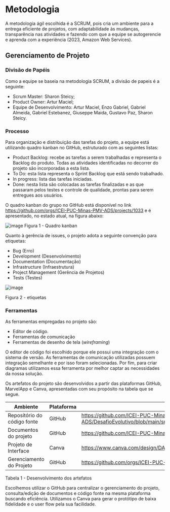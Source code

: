 
# Metodologia

A metodologia ágil escolhida é a SCRUM, pois cria um ambiente para a entrega eficiente de projetos, com adaptabilidade às mudanças, transparência nas atividades e fazendo com que a equipe se autogerencie e aprenda com a experiência (2023, Amazon Web Services). 

## Gerenciamento de Projeto

### Divisão de Papéis

Como a equipe se baseia na metodologia SCRUM, a divisão de papeis é a seguinte:
- Scrum Master: Sharon Steicy;
- Product Owner: Artur Maciel;
- Equipe de Desenvolvimento: Artur Maciel, Enzo Gabriel, Gabriel Almeida, Gabriel Estebanez, Giuseppe Maida, Gustavo Paz, Sharon Steicy.

### Processo

Para organização e distribuição das tarefas do projeto, a equipe está utilizando quadro kanban no GitHub, estruturado com as seguintes listas:

* Product Backlog: recebe as tarefas a serem trabalhadas e representa o Backlog do produto. Todas as atividades identificadas no decorrer do projeto são incorporadas a esta lista.
* To Do: esta lista representa o Sprint Backlog que está sendo trabalhado.
* In progress: lista das tarefas iniciadas.
* Done: nesta lista são colocadas as tarefas finalizadas e as que passaram pelos testes e controle de qualidade, prontas para serem entregues aos usuários.

O quadro kanban do grupo no GitHub está disponível no link https://github.com/orgs/ICEI-PUC-Minas-PMV-ADS/projects/1033 e é apresentado, no estado atual, na figura abaixo:

![image](https://github.com/ICEI-PUC-Minas-PMV-ADS/DesafioEvolutivo/assets/163445754/87beb130-b693-46e0-be61-467eeaba3adc)
Figura 1 - Quadro kanban

Quanto à gerência de issues, o projeto adota a seguinte convenção para
etiquetas:

* Bug (Erro)
* Development (Desenvolvimento)
* Documentation (Documentação)
* Infrastructure (Infraestrutura)
* Project Management (Gerência de Projetos)
* Tests (Testes)
  
![image](https://github.com/ICEI-PUC-Minas-PMV-ADS/DesafioEvolutivo/assets/163445754/289ad8ff-a5f3-4836-b018-f4039261fea3)

Figura 2 - etiquetas

### Ferramentas

As ferramentas empregadas no projeto são:

- Editor de código.
- Ferramentas de comunicação
- Ferramentas de desenho de tela (_wireframing_)

O editor de código foi escolhido porque ele possui uma integração com o sistema de versão. As ferramentas de comunicação utilizadas possuem integração semelhante e por isso foram selecionadas. Por fim, para criar diagramas utilizamos essa ferramenta por melhor captar as necessidades da nossa solução.

Os artefatos do projeto são desenvolvidos a partir das plataformas GitHub, MarvelApp e Canva, apresentadas com seu propósito na tabela que se segue.

| Ambiente  | Plataforma | Link |
| --------- | ---------- | ------- |
| Repositório do código fonte | GitHub  | https://github.com/ICEI-PUC-Minas-PMV-ADS/DesafioEvolutivo/blob/main/src/README.md |
| Documentos do projeto  | GitHub  | https://github.com/ICEI-PUC-Minas-PMV-ADS/DesafioEvolutivo  |
| Projeto de Interface  | Canva  | https://www.canva.com/design/DAGBqtH0lHQ/e75d9rHkMYLIy4cFvKcqlA/edit  |
| Gerenciamento do Projeto  | GitHub  | https://github.com/orgs/ICEI-PUC-Minas-PMV-ADS/projects/1033/views/3 |

Tabela 1 - Desenvolvimento dos artefatos

Escolhemos utilizar o GitHub para centralizar o gerenciamento do projeto, consulta/edição de documentos e código fonte na mesma plataforma buscando eficiência. Utilizamos o Canva para gerar o protótipo de baixa fidelidade e o user flow pela sua facilidade.
